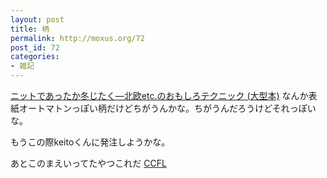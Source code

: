 ```yaml
---
layout: post
title: 柄
permalink: http://moxus.org/72
post_id: 72
categories: 
- 雑記
---
```


[ニットであったか冬じたく―北欧etc.のおもしろテクニック (大型本)](http://www.amazon.co.jp/ニットであったか冬じたく―北欧etc-のおもしろテクニック-林-ことみ/dp/4579112113)
なんか表紙オートマトンっぽい柄だけどちがうんかな。ちがうんだろうけどそれっぽいな。

もうこの際keitoくんに発注しようかな。

あとこのまえいってたやつこれだ
[CCFL](http://www.aitendo.co.jp/product-list/13)